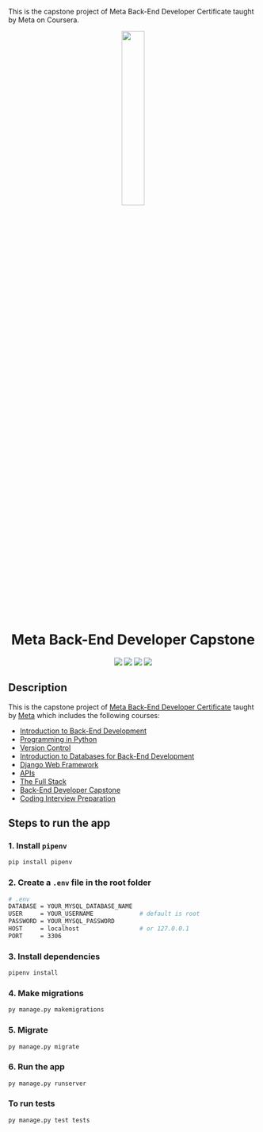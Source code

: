 This is the capstone project of Meta Back-End Developer Certificate taught by Meta on Coursera.

<p align="center">
    <a href="https://www.credly.com/org/facebook-blueprint/badge/meta-back-end-developer-certificate">
        <img src="images/meta-backend-cert.png" width="30%" height="30%" />
    </a>
</p>

<h1 align="center">Meta Back-End Developer Capstone</h1>

<p align="center">
    <img src="https://img.shields.io/badge/Coursera-0747a6?style=flat&logo=coursera&logoColor=white" />
    <img src="https://img.shields.io/badge/Meta-e2e2e2?style=flat&logo=meta&logoColor=0668E1" />
    <img src="https://img.shields.io/badge/Django-092e20?style=flat&logo=django&logoColor=white" />
    <img src="https://img.shields.io/badge/Grading%20criteria-Passing-brightgreen" />
</p>


## Description
This is the capstone project of [Meta Back-End Developer Certificate](https://www.coursera.org/professional-certificates/meta-back-end-developer) taught by [Meta](https://www.facebook.com/business/learn/back-end-back-end-developer-certificate-coursera) which includes the following courses:

* [Introduction to Back-End Development](https://www.coursera.org/learn/introduction-to-back-end-development?specialization=meta-back-end-developer)
* [Programming in Python](https://www.coursera.org/learn/programming-in-python?specialization=meta-back-end-developer)
* [Version Control](https://www.coursera.org/learn/introduction-to-version-control?specialization=meta-back-end-developer)
* [Introduction to Databases for Back-End Development](https://www.coursera.org/learn/intro-to-databases-back-end-development?specialization=meta-back-end-developer)
* [Django Web Framework](https://www.coursera.org/learn/django-web-framework?specialization=meta-back-end-developer)
* [APIs](https://www.coursera.org/learn/apis?specialization=meta-back-end-developer)
* [The Full Stack](https://www.coursera.org/learn/the-full-stack?specialization=meta-back-end-developer)
* [Back-End Developer Capstone](https://www.coursera.org/learn/back-end-developer-capstone?specialization=meta-back-end-developer)
* [Coding Interview Preparation](https://www.coursera.org/learn/coding-interview-preparation?specialization=meta-back-end-developer)

## Steps to run the app

### 1. Install `pipenv`

```bash
pip install pipenv
```

### 2. Create a `.env` file in the root folder

```bash
# .env
DATABASE = YOUR_MYSQL_DATABASE_NAME
USER     = YOUR_USERNAME             # default is root
PASSWORD = YOUR_MYSQL_PASSWORD
HOST     = localhost                 # or 127.0.0.1
PORT     = 3306
```

### 3. Install dependencies

```bash
pipenv install
```

### 4. Make migrations

```bash
py manage.py makemigrations
```

### 5. Migrate

```bash
py manage.py migrate
```

### 6. Run the app

```bash
py manage.py runserver
```

### To run tests

```bash
py manage.py test tests
```
